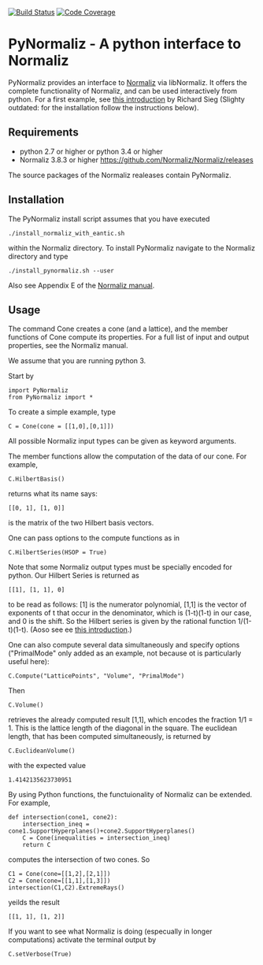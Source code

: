 [![Build Status](https://travis-ci.org/Normaliz/PyNormaliz.svg)](https://travis-ci.org/Normaliz/PyNormaliz)
[![Code Coverage](https://codecov.io/github/Normaliz/PyNormaliz/coverage.svg)](https://codecov.io/gh/Normaliz/PyNormaliz)

# PyNormaliz - A python interface to Normaliz


PyNormaliz provides an interface to [Normaliz](https://www.normaliz.uni-osnabrueck.de) via libNormaliz.
It offers the complete functionality of Normaliz, and can be used interactively from python.
For a first example, see [this introduction](doc/PyNormaliz_Tutorial.pdf) by Richard Sieg (Slighty outdated: for the installation follow the instructions below).


## Requirements

* python 2.7 or higher or python 3.4 or higher
* Normaliz 3.8.3 or higher <https://github.com/Normaliz/Normaliz/releases>

The source packages of the Normaliz realeases contain PyNormaliz.

## Installation

The PyNormaliz install script assumes that you have executed

    ./install_normaliz_with_eantic.sh

within the Normaliz directory. To install PyNormaliz navigate to the Normaliz directory and type

    ./install_pynormaliz.sh --user

Also see Appendix E of the
[Normaliz manual](https://github.com/Normaliz/Normaliz/blob/master/doc/Normaliz.pdf).

## Usage

The command Cone creates a cone (and a lattice), and the member functions
of Cone compute its properties. For a full list of input and output
properties, see the Normaliz manual.

We assume that you are running python 3.

Start by

    import PyNormaliz
    from PyNormaliz import *

To create a simple example, type

    C = Cone(cone = [[1,0],[0,1]])


All possible Normaliz input types can be given as keyword arguments.

The member functions allow the computation of the data of our cone.  For example,

    C.HilbertBasis()

returns what its name says:

    [[0, 1], [1, 0]]

is the matrix of the two Hilbert basis vectors.

One can pass options to the compute functions as in

    C.HilbertSeries(HSOP = True)

Note that some Normaliz output types must be specially encoded for python. Our Hilbert Series is returned as

    [[1], [1, 1], 0]

to be read as follows: [1] is the numerator polynomial, [1,1] is the vector of exponents of t that occur in the denominator, which is (1-t)(1-t) in our case, and 0 is the shift.  So the Hilbert series is given by the rational function 1/(1-t)(1-t). (Aoso see ee [this introduction](doc/PyNormaliz_Tutorial.pdf).)

One can also compute several data simultaneously and specify options ("PrimalMode" only added as an example, not because ot is particularly useful here):

    C.Compute("LatticePoints", "Volume", "PrimalMode")
    
Then

    C.Volume()
    
retrieves the already computed result [1,1], which encodes the fraction 1/1 = 1. This is the lattice length of the diagonal in the square. The euclidean length, that has been computed simultaneously, is returned by

    C.EuclideanVolume()
    
with the expected value

    1.4142135623730951

By using Python functions, the functuionality of Normaliz can be extended. For example, 
    
    def intersection(cone1, cone2):
        intersection_ineq = cone1.SupportHyperplanes()+cone2.SupportHyperplanes()
        C = Cone(inequalities = intersection_ineq)
        return C
        
computes the intersection of two cones. So

    C1 = Cone(cone=[[1,2],[2,1]])
    C2 = Cone(cone=[[1,1],[1,3]])
    intersection(C1,C2).ExtremeRays()
    
yeilds the result

    [[1, 1], [1, 2]]
    
If you want to see what Normaliz is doing (especually in longer computations) activate the terminal output by

    C.setVerbose(True)
